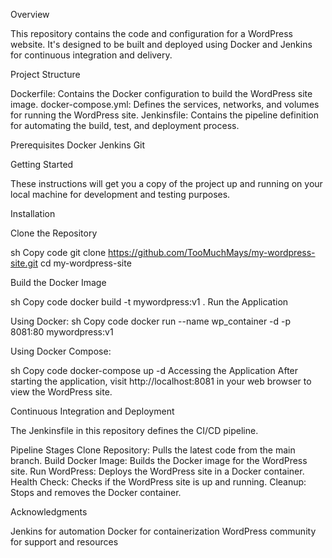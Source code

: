Overview

This repository contains the code and configuration for a WordPress website. It's designed to be built and deployed using Docker and Jenkins for continuous integration and delivery.

Project Structure

Dockerfile: 
Contains the Docker configuration to build the WordPress site image.
docker-compose.yml: 
Defines the services, networks, and volumes for running the WordPress site.
Jenkinsfile: 
Contains the pipeline definition for automating the build, test, and deployment process.

Prerequisites
Docker
Jenkins
Git

Getting Started

These instructions will get you a copy of the project up and running on your local machine for development and testing purposes.

Installation

Clone the Repository

sh
Copy code
git clone https://github.com/TooMuchMays/my-wordpress-site.git
cd my-wordpress-site

Build the Docker Image

sh
Copy code
docker build -t mywordpress:v1 .
Run the Application

Using Docker:
sh
Copy code
docker run --name wp_container -d -p 8081:80 mywordpress:v1

Using Docker Compose:

sh
Copy code
docker-compose up -d
Accessing the Application
After starting the application, visit http://localhost:8081 in your web browser to view the WordPress site.

Continuous Integration and Deployment

The Jenkinsfile in this repository defines the CI/CD pipeline.

Pipeline Stages
Clone Repository: Pulls the latest code from the main branch.
Build Docker Image: Builds the Docker image for the WordPress site.
Run WordPress: Deploys the WordPress site in a Docker container.
Health Check: Checks if the WordPress site is up and running.
Cleanup: Stops and removes the Docker container.


Acknowledgments

Jenkins for automation
Docker for containerization
WordPress community for support and resources
